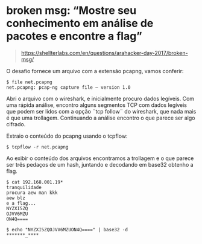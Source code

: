# broken msg: “Mostre seu conhecimento em análise de pacotes e encontre a flag”

> https://shellterlabs.com/en/questions/arahacker-day-2017/broken-msg/

O desafio fornece um arquivo com a extensão pcapng, vamos conferir:
```shell
$ file net.pcapng
net.pcapng: pcap-ng capture file – version 1.0
```

Abri o arquivo com o wireshark, e inicialmente procuro dados legíveis. Com uma rápida análise, encontro alguns segmentos TCP com dados legíveis que podem ser lidos com a opção ¨tcp follow¨ do wireshark, que nada mais é que uma trollagem. Continuando a análise encontro o que parece ser algo cifrado.

Extraio o conteúdo do pcapng usando o tcpflow: 
```shell
$ tcpflow -r net.pcapng
```

Ao exibir o conteúdo dos arquivos encontramos a trollagem e o que parece ser três pedaços de um hash, juntando e decodando em base32 obtenho a flag.

```shell
$ cat 192.168.001.19*
tranquilidade
procura aew man kkk
aew blz
e a flag...
NYZXI5ZQ
OJVV6MZU
ON4Q====

$ echo "NYZXI5ZQOJVV6MZUON4Q====" | base32 -d
*******_****
```

